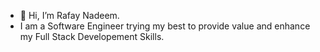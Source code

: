 - 👋 Hi, I’m Rafay Nadeem.
- I am a Software Engineer trying my best to provide value and enhance my Full Stack Developement Skills.


<!---
RafayNadeem449/RafayNadeem449 is a ✨ special ✨ repository because its `README.md` (this file) appears on your GitHub profile.
You can click the Preview link to take a look at your changes.
--->
